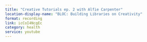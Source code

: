 ```yaml
---
title: "Creative Tutorials ep. 2 with Alfie Carpenter"
location-display-name: "BLOC: Building Libraries on Creativity"
format: recording
link: icCoI4NcgEc
category: health
service: youtube
---
```

